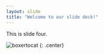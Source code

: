 ```yaml
---
layout: slide
title: "Welcome to our slide deck!"
---
```


This is slide four.

![boxertocat](https://octodex.github.com/images/boxertocat_octodex.jpg)
{: .center}
